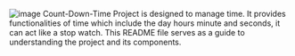 ![image](https://github.com/SweetY-Sai/Countdown-Time/assets/139952547/7539e91e-f4cb-4955-b1d6-75fdd2d040f3)
Count-Down-Time Project is designed to manage time. It provides functionalities of time which include the day hours minute and seconds, it can act like a stop watch. This README file serves as a guide to understanding the project and its components.                                                              
